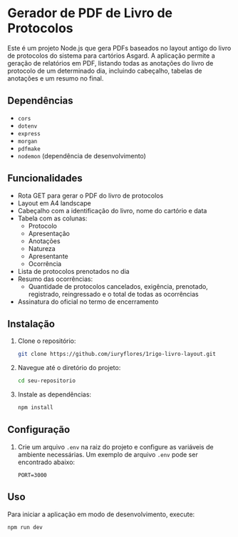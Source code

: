 # Gerador de PDF de Livro de Protocolos

Este é um projeto Node.js que gera PDFs baseados no layout antigo do livro de protocolos do sistema para cartórios Asgard. A aplicação permite a geração de relatórios em PDF, listando todas as anotações do livro de protocolo de um determinado dia, incluindo cabeçalho, tabelas de anotações e um resumo no final.

## Dependências

- `cors`
- `dotenv`
- `express`
- `morgan`
- `pdfmake`
- `nodemon` (dependência de desenvolvimento)

## Funcionalidades

- Rota GET para gerar o PDF do livro de protocolos
- Layout em A4 landscape
- Cabeçalho com a identificação do livro, nome do cartório e data
- Tabela com as colunas:
  - Protocolo
  - Apresentação
  - Anotações
  - Natureza
  - Apresentante
  - Ocorrência
- Lista de protocolos prenotados no dia
- Resumo das ocorrências:
  - Quantidade de protocolos cancelados, exigência, prenotado, registrado, reingressado e o total de todas as ocorrências
- Assinatura do oficial no termo de encerramento

## Instalação

1. Clone o repositório:

    ```bash
    git clone https://github.com/iuryflores/1rigo-livro-layout.git
    ```

2. Navegue até o diretório do projeto:

    ```bash
    cd seu-repositorio
    ```

3. Instale as dependências:

    ```bash
    npm install
    ```

## Configuração

1. Crie um arquivo `.env` na raiz do projeto e configure as variáveis de ambiente necessárias. Um exemplo de arquivo `.env` pode ser encontrado abaixo:

    ```env
    PORT=3000
    ```

## Uso

Para iniciar a aplicação em modo de desenvolvimento, execute:

```bash
npm run dev
